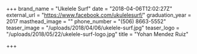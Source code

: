 +++
brand_name = "Ukelele Surf"
date = "2018-04-06T12:02:27Z"
external_url = "https://www.facebook.com/ukulelesurf/"
graduation_year = 2017
masthead_image = ""
phone_number = "(506) 8663-5552"
teaser_image = "/uploads/2018/04/06/ukelele-surf.jpg"
teaser_logo = "/uploads/2018/05/22/ukelele-surf-logo.jpg"
title = "Yohan Mendez Ruiz"

+++
